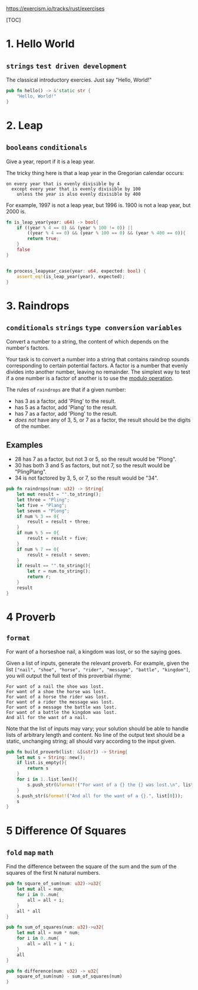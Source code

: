 <https://exercism.io/tracks/rust/exercises>

[TOC]

# 1. Hello World

## `strings` `test driven development`

The classical introductory exercies. Just say "Hello, World!"

  

```rust
pub fn hello() -> &'static str {
    "Hello, World!"
}
```

# 2. Leap 

## `booleans` `conditionals`

Give a year, report if it is a leap year.

The tricky thing here is that a leap year in the Gregorian calendar occurs:

```text
on every year that is evenly divisible by 4
  except every year that is evenly divisible by 100
    unless the year is also evenly divisible by 400
```

For example, 1997 is not a leap year, but 1996 is. 1900 is not a leap year, but 2000 is.

```Rust
fn is_leap_year(year: u64) -> bool{
    if ((year % 4 == 0) && (year % 100 != 0)) ||
        ((year % 4 == 0) && (year % 100 == 0) && (year % 400 == 0)){
        return true;
    }
    false
}


fn process_leapyear_case(year: u64, expected: bool) {
    assert_eq!(is_leap_year(year), expected);
}
```

# 3. Raindrops

## `conditionals` `strings` `type conversion` `variables`

Convert a number to a string, the content of which depends on the number's factors.

Your task is to convert a number into a string that contains raindrop sounds corresponding to certain potential factors. A factor is a number that evenly divides into another number, leaving no remainder. The simplest way to test if a one number is a factor of another is to use the [modulo operation](https://en.wikipedia.org/wiki/Modulo_operation).

The rules of `raindrops` are that if a given number:

- has 3 as a factor, add 'Pling' to the result.
- has 5 as a factor, add 'Plang' to the result.
- has 7 as a factor, add 'Plong' to the result.
- *does not* have any of 3, 5, or 7 as a factor, the result should be the digits of the number.

## Examples

- 28 has 7 as a factor, but not 3 or 5, so the result would be "Plong".
- 30 has both 3 and 5 as factors, but not 7, so the result would be "PlingPlang".
- 34 is not factored by 3, 5, or 7, so the result would be "34".

```rust
pub fn raindrops(num: u32) -> String{
    let mut result = "".to_string();
    let three = "Pling";
    let five = "Plang";
    let seven = "Plong";
    if num % 3 == 0{
        result = result + three;
    }
    if num % 5 == 0{
        result = result + five;
    }
    if num % 7 == 0{
        result = result + seven;
    }
    if result == "".to_string(){
        let r = num.to_string();
        return r;
    }
    result
}
```

# 4 Proverb

## `format`

For want of a horseshoe nail, a kingdom was lost, or so the saying goes.

Given a list of inputs, generate the relevant proverb. For example, given the list `["nail", "shoe", "horse", "rider", "message", "battle", "kingdom"]`, you will output the full text of this proverbial rhyme:

```text
For want of a nail the shoe was lost.
For want of a shoe the horse was lost.
For want of a horse the rider was lost.
For want of a rider the message was lost.
For want of a message the battle was lost.
For want of a battle the kingdom was lost.
And all for the want of a nail.
```

Note that the list of inputs may vary; your solution should be able to handle lists of arbitrary length and content. No line of the output text should be a static, unchanging string; all should vary according to the input given.

```rust
pub fn build_proverb(list: &[&str]) -> String{
    let mut s = String::new();
    if list.is_empty(){
        return s
    }
    for i in 1..list.len(){
        s.push_str(&format!("For want of a {} the {} was lost.\n", list[i-1], list[i]))
    }
    s.push_str(&format!("And all for the want of a {}.", list[0]));
    s
}
```

# 5 Difference Of Squares

## `fold` `map` `math`

Find the difference between the square of the sum and the sum of the squares of the first N natural numbers.

```rust
pub fn square_of_sum(num: u32)->u32{
    let mut all = num;
    for i in 0..num{
        all = all + i;
    }
    all * all
}

pub fn sum_of_squares(num: u32)->u32{
    let mut all = num * num;
    for i in 0..num{
        all = all + i * i;
    }
    all
}

pub fn difference(num: u32) -> u32{
    square_of_sum(num) - sum_of_squares(num)
}

```

